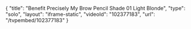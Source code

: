 {
    "title": "Benefit Precisely My Brow Pencil Shade 01  Light Blonde",
    "type": "solo",
    "layout": "iframe-static",
    "videoId": "102377183",
    "url": "\/tvpembed\/102377183"
}